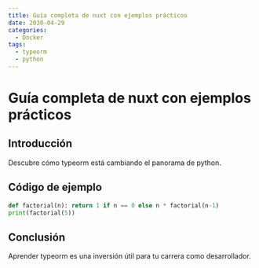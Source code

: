 ```yaml
---
title: Guía completa de nuxt con ejemplos prácticos
date: 2030-04-29
categories:
  - Docker
tags:
  - typeorm
  - python
---
```


# Guía completa de nuxt con ejemplos prácticos

## Introducción

Descubre cómo typeorm está cambiando el panorama de python.

## Código de ejemplo

```python
def factorial(n): return 1 if n == 0 else n * factorial(n-1)
print(factorial(5))
```

## Conclusión

Aprender typeorm es una inversión útil para tu carrera como desarrollador.